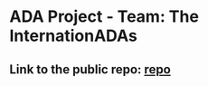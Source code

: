 # ADA Project - Team: The InternationADAs
## Link to the public repo: [repo](https://github.com/paocela/CS401_ADA_Project.git)
